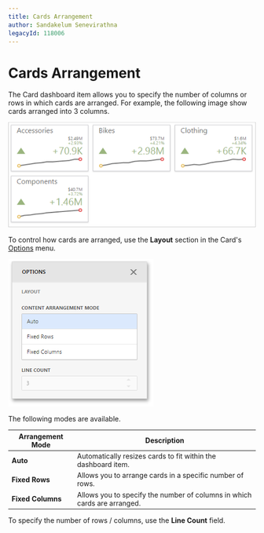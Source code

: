 ```yaml
---
title: Cards Arrangement
author: Sandakelum Senevirathna
legacyId: 118006
---
```

# Cards Arrangement
The Card dashboard item allows you to specify the number of columns or rows in which cards are arranged. For example, the following image show cards arranged into 3 columns.

![wdd-cards-layout-fixed-columns](../../../../images/img125310.png)

To control how cards are arranged, use the **Layout** section in the Card's [Options](../../ui-elements/dashboard-item-menu.md) menu.

![wdd-pie-content-arrangement](../../../../images/img125199.png)

The following modes are available.

| Arrangement Mode | Description |
|---|---|
| **Auto** | Automatically resizes cards to fit within the dashboard item. |
| **Fixed Rows** | Allows you to arrange cards in a specific number of rows. |
| **Fixed Columns** | Allows you to specify the number of columns in which cards are arranged. |

To specify the number of rows / columns, use the **Line Count** field.